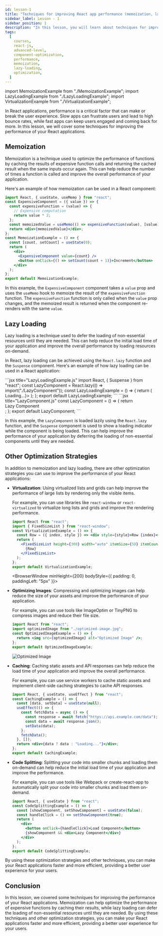 ```yaml
---
id: lesson-1
title: "Techniques for improving React app performance (memoization, lazy loading)"
sidebar_label: Lesson - 1
sidebar_position: 1
description: "In this lesson, you will learn about techniques for improving the performance of your React applications. We will cover memoization, lazy loading, and other optimization strategies that can help make your apps faster and more efficient."
tags:
  [
    courses,
    react-js,
    advanced-level,
    component-optimization,
    performance,
    memoization,
    lazy-loading,
    optimization,
  ]
---
```


import MemoizationExample from "./MemoizationExample";
import LazyLoadingExample from "./LazyLoadingExample";
import VirtualizationExample from "./VirtualizationExample";

In React applications, performance is a critical factor that can make or break the user experience. Slow apps can frustrate users and lead to high bounce rates, while fast apps can keep users engaged and coming back for more. In this lesson, we will cover some techniques for improving the performance of your React applications.

## Memoization

Memoization is a technique used to optimize the performance of functions by caching the results of expensive function calls and returning the cached result when the same inputs occur again. This can help reduce the number of times a function is called and improve the overall performance of your application.

Here's an example of how memoization can be used in a React component:

```jsx title="MemoizationExample.js"
import React, { useState, useMemo } from "react";
const ExpensiveComponent = ({ value }) => {
  const expensiveFunction = (value) => {
    // Expensive computation
    return value * 2;
  };
  const memoizedValue = useMemo(() => expensiveFunction(value), [value]);
  return <div>{memoizedValue}</div>;
};
const MemoizationExample = () => {
  const [count, setCount] = useState(0);
  return (
    <div>
      <ExpensiveComponent value={count} />
      <button onClick={() => setCount(count + 1)}>Increment</button>
    </div>
  );
};
export default MemoizationExample;
```

<BrowserWindow minHeight={200}>
  <MemoizationExample />
</BrowserWindow>

In this example, the `ExpensiveComponent` component takes a `value` prop and uses the `useMemo` hook to memoize the result of the `expensiveFunction` function. The `expensiveFunction` function is only called when the `value` prop changes, and the memoized result is returned when the component re-renders with the same `value`.

## Lazy Loading

Lazy loading is a technique used to defer the loading of non-essential resources until they are needed. This can help reduce the initial load time of your application and improve the overall performance by loading resources on-demand.

In React, lazy loading can be achieved using the `React.lazy` function and the `Suspense` component. Here's an example of how lazy loading can be used in a React application:

<Tabs>
 <TabItem value="LazyLoadingExample" label="LazyLoadingExample.js">
  ```jsx title="LazyLoadingExample.js"
  import React, { Suspense } from "react";
  const LazyComponent = React.lazy(() => import("./LazyComponent"));
  const LazyLoadingExample = () => {
    return (
      <Suspense fallback={<div>Loading...</div>}>
       <LazyComponent />
     </Suspense>
    );
  };
  export default LazyLoadingExample;
  ```
 </TabItem>
 <TabItem value="LazyComponent" label="LazyComponent.js">
  ```jsx title="LazyComponent.js"
  const LazyComponent = () => {
    return <div>Lazy Component</div>;
  };
  export default LazyComponent;
  ```
 </TabItem>
</Tabs>

<BrowserWindow minHeight={200}>
  <LazyLoadingExample />
</BrowserWindow>

In this example, the `LazyComponent` is loaded lazily using the `React.lazy` function, and the `Suspense` component is used to show a loading indicator while the component is being loaded. This can help improve the performance of your application by deferring the loading of non-essential components until they are needed.

## Other Optimization Strategies

In addition to memoization and lazy loading, there are other optimization strategies you can use to improve the performance of your React applications:

- **Virtualization**: Using virtualized lists and grids can help improve the performance of large lists by rendering only the visible items.

  For example, you can use libraries like `react-window` or `react-virtualized` to virtualize long lists and grids and improve the rendering performance.

  ```jsx title="VirtualizationExample.js"
  import React from "react";
  import { FixedSizeList } from "react-window";
  const VirtualizationExample = () => {
    const Row = ({ index, style }) => <div style={style}>Row {index}</div>;
    return (
      <FixedSizeList height={300} width="auto" itemSize={50} itemCount={50}>
        {Row}
      </FixedSizeList>
    );
  };
  export default VirtualizationExample;
  ```

  <BrowserWindow minHeight={200} bodyStyle={{ padding: 0, paddingLeft: "5px" }}>
  <VirtualizationExample />
  </BrowserWindow>

- **Optimizing Images**: Compressing and optimizing images can help reduce the size of your assets and improve the performance of your application.

  For example, you can use tools like ImageOptim or TinyPNG to compress images and reduce their file size.

  ```jsx title="OptimizedImageExample.js"
  import React from "react";
  import optimizedImage from "./optimized-image.jpg";
  const OptimizedImageExample = () => {
    return <img src={optimizedImage} alt="Optimized Image" />;
  };
  export default OptimizedImageExample;
  ```

  <BrowserWindow>
    <img src="/img/svg/logic.svg" alt="Optimized Image" />
  </BrowserWindow>

- **Caching**: Caching static assets and API responses can help reduce the load time of your application and improve the overall performance.

  For example, you can use service workers to cache static assets and implement client-side caching strategies to cache API responses.

  ```jsx title="CachingExample.js"
  import React, { useState, useEffect } from "react";
  const CachingExample = () => {
    const [data, setData] = useState(null);
    useEffect(() => {
      const fetchData = async () => {
        const response = await fetch("https://api.example.com/data");
        const data = await response.json();
        setData(data);
      };
      fetchData();
    }, []);
    return <div>{data ? data : "Loading..."}</div>;
  };
  export default CachingExample;
  ```

- **Code Splitting**: Splitting your code into smaller chunks and loading them on-demand can help reduce the initial load time of your application and improve the performance.

  For example, you can use tools like Webpack or create-react-app to automatically split your code into smaller chunks and load them on-demand.

  ```jsx title="CodeSplittingExample.js"
  import React, { useState } from "react";
  const CodeSplittingExample = () => {
    const [showComponent, setShowComponent] = useState(false);
    const handleClick = () => setShowComponent(true);
    return (
      <div>
        <button onClick={handleClick}>Load Component</button>
        {showComponent && <div>Lazy Component</div>}
      </div>
    );
  };
  export default CodeSplittingExample;
  ```

By using these optimization strategies and other techniques, you can make your React applications faster and more efficient, providing a better user experience for your users.

## Conclusion

In this lesson, we covered some techniques for improving the performance of your React applications. Memoization can help optimize the performance of expensive functions by caching their results, while lazy loading can defer the loading of non-essential resources until they are needed. By using these techniques and other optimization strategies, you can make your React applications faster and more efficient, providing a better user experience for your users.
